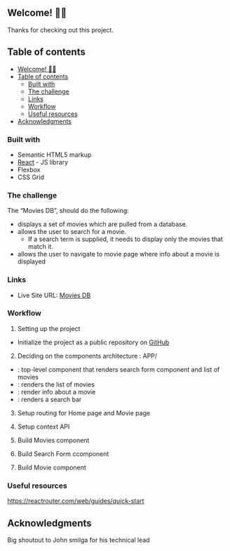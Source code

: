 ## Welcome! 👋🏾

Thanks for checking out this project.

## Table of contents

- [Welcome! 👋🏾](#welcome-)
- [Table of contents](#table-of-contents)
  - [Built with](#built-with)
  - [The challenge](#the-challenge)
  - [Links](#links)
  - [Workflow](#workflow)
  - [Useful resources](#useful-resources)
- [Acknowledgments](#acknowledgments)

### Built with

- Semantic HTML5 markup
- [React](https://reactjs.org/) - JS library
- Flexbox
- CSS Grid


### The challenge

The “Movies DB”, should do the following:

- displays a set of movies which are pulled from a database.
- allows the user to search for a movie.
  - If a search term is supplied, it needs to display only the movies that match it.
- allows the user to navigate to movie page where info about a movie is displayed


### Links

- Live Site URL: [Movies DB](https://movies-dbs.netlify.app/)

### Workflow

1.  Setting up the project
   - Initialize the project as a public repository on [GitHub](https://github.com/)
   
2.  Deciding on the components architecture :
APP/
- <Home/> : top-level component that renders search form component and list of movies
- <Movies/> : renders the list of movies
- <Movie/> : render info about a movie
- <searchform/> : renders a search bar

3. Setup routing for Home page and Movie page

4. Setup context API

5. Build Movies component

6. Build Search Form ccomponent

7. Build Movie component

### Useful resources

https://reactrouter.com/web/guides/quick-start


## Acknowledgments

Big shoutout to John smilga for his technical lead

